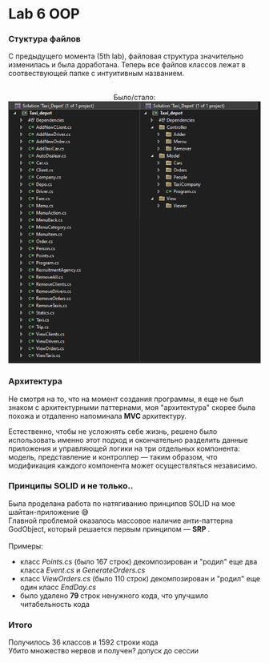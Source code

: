 <h1> Lab 6 OOP </h1>

<p>
    <h3> Стуктура файлов </h3>
    С предыдущего момента (5th lab), файловая структура значительно изменилась и была доработана. Теперь все файлов классов лежат в соотвествующей папке с интуитивным названием.
    <p align="center">
        <br> Было/стало: <br>
        <img src="images/structure.png">
    </p>
</p>
<p>
    <h3> Архитектура </h3>
    Не смотря на то, что на момент создания программы, я еще не был знаком с архитектурными паттернами, моя "архитектура" скорее была похожа и отдаленно напоминала <b> MVC </b> архитектуру.
    <p>
        Естественно, чтобы не усложнять себе жизнь, решено было использовать именно этот подход и окончательно разделить данные приложения и управляющей логики на три отдельных компонента: модель, представление и контроллер — таким образом, что модификация каждого компонента может осуществляться независимо.
    </p>
</p>

<p>
    <h3> Принципы SOLID и не только..</h3>
    Была проделана работа по натягиванию принципов SOLID на мое шайтан-приложение 😅
    <br>
    Главной проблемой оказалось массовое наличие анти-паттерна GodObject, который решается первым принципом — <b> SRP </b>.
    <br>
    <br>
    Примеры:
    <ul>
        <li> класс <i> Points.cs </i> (было 167 строк) декомпозирован и "родил" еще два класса <i> Event.cs </i> и <i> GenerateOrders.cs </i>
        <li> класс <i> ViewOrders.cs </i> (было 110 строк) декомпозирован и "родил" еще один класс <i> EndDay.cs </i>
        <li> было удалено <b> 79 </b> строк ненужного кода, что улучшило читабельность кода
    </ul>
    
</p>

<p>
    <h3> Итого </h3>
    Получилось 36 классов и 1592 строки кода
    <br>
    Убито множество нервов и получен? допуск до сессии
